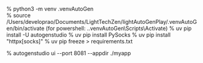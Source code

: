 % python3 -m venv .venvAutoGen    
% source /Users/developrao/Documents/LightTechZen/lightAutoGenPlay/.venvAutoGen/bin/activate (for powershell: .\.venvAutoGen\Scripts\Activate)
% uv pip install -U autogenstudio
% uv pip install PySocks
% uv pip install "httpx[socks]"
% uv pip freeze > requirements.txt

% autogenstudio ui --port 8081 --appdir ./myapp